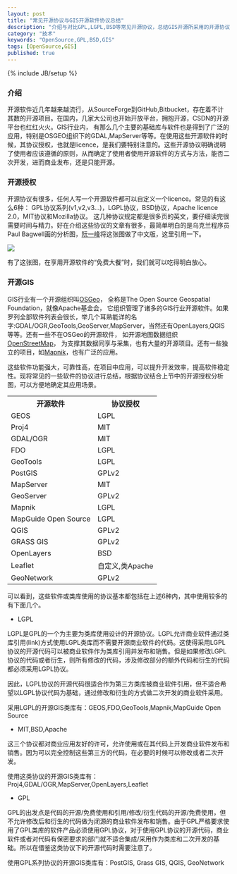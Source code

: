 ```yaml
---
layout: post
title: "常见开源协议与GIS开源软件协议总结"
description: "介绍与对比GPL,LGPL,BSD等常见开源协议，总结GIS开源所采用的开源协议"
category: "技术"
keywords: "OpenSource,GPL,BSD,GIS"
tags: [OpenSource,GIS]
published: true
---
```

{% include JB/setup %}

### 介绍

开源软件近几年越来越流行，从SourceForge到GitHub,Bitbucket，存在着不计其数的开源项目。在国内，几家大公司也开始开放平台，拥抱开源，CSDN的开源平台也红红火火。GIS行业内，
有那么几个主要的基础库与软件也是得到了广泛的应用，特别是OSGEO组织下的GDAL,MapServer等等。在使用这些开源软件的时候，其协议授权，也就是licence，是我们要特别注意的。这些开源协议明确说明了使用者应该遵循的原则，从而确定了使用者使用开源软件的方式与方法，能否二次开发，进而商业发布，还是只能开源。

### 开源授权

开源协议有很多，任何人写一个开源软件都可以自定义一个licence。常见的有这么6种：
GPL协议系列(v1,v2,v3...)，LGPL协议，BSD协议，Apache licence 2.0，MIT协议和Mozilla协议。
这几种协议规定都是很多页的英文，要仔细读完很需要时间与精力。好在介绍这些协议的文章有很多，最简单明白的是乌克兰程序员Paul Bagwell画的分析图，[阮一峰](http://www.ruanyifeng.com/)将这张图做了中文版，这里引用一下。

<img src="{{ BASE_PATH }}/assets/images/licence-different.png">

有了这张图，在享用开源软件的“免费大餐”时，我们就可以吃得明白放心。

### 开源GIS

GIS行业有一个开源组织叫[OSGeo](http://www.osgeo.org/home)，
全称是The Open Source Geospatial Foundation，就像Apache基金会，
它组织管理了诸多的GIS行业开源软件。如果罗列全部软件列表会很长，举几个耳熟能详的名字:GDAL/OGR,GeoTools,GeoServer,MapServer，当然还有OpenLayers,QGIS等等。还有一些不在OSGeo的开源软件，
如开源地图数据组织[OpenStreetMap](http://www.openstreetmap.org/)，
为支撑其数据同享与采集，也有大量的开源项目。还有一些独立的项目，如[Mapnik](http://mapnik.org/)，也有广泛的应用。

这些软件功能强大，可靠性高，在项目中应用，可以提升开发效率，提高软件稳定性。现将常见的一些软件的协议进行总结，根据协议结合上节中的开源授权分析图，可以方便地确定其应用场景。

<table class="gridtable">
<tr>
    <th>开源软件</th><th>协议授权</th>
</tr>
<tr>
    <td>GEOS</td><td>LGPL</td>
</tr>
<tr>
    <td>Proj4</td><td>MIT</td>
</tr>
<tr>
    <td>GDAL/OGR</td><td>MIT</td>
</tr>
<tr>
    <td>FDO</td><td>LGPL</td>
</tr>
<tr>
    <td>GeoTools</td><td>LGPL</td>
</tr>
<tr>
    <td>PostGIS</td><td>GPLv2</td>
</tr>
<tr>
    <td>MapServer</td><td>MIT</td>
</tr>
<tr>
    <td>GeoServer</td><td>GPLv2</td>
</tr>
<tr>
    <td>Mapnik</td><td>LGPL</td>
</tr>
<tr>
    <td>MapGuide Open Source</td><td>LGPL</td>
</tr>
<tr>
    <td>QGIS</td><td>GPLv2</td>
</tr>
<tr>
    <td>GRASS GIS</td><td>GPLv2</td>
</tr>
<tr>
    <td>OpenLayers</td><td>BSD</td>
</tr>
<tr>
    <td>Leaflet</td><td>自定义,类Apache</td>
</tr>
<tr>
    <td>GeoNetwork</td><td>GPLv2</td>
</tr>
</table>

可以看到，这些软件或类库使用的协议基本都包括在上述6种内，其中使用较多的有下面几个。

* LGPL

LGPL是GPL的一个为主要为类库使用设计的开源协议。LGPL允许商业软件通过类库引用(link)方式使用LGPL类库而不需要开源商业软件的代码。这使得采用LGPL协议的开源代码可以被商业软件作为类库引用并发布和销售。但是如果修改LGPL协议的代码或者衍生，则所有修改的代码，涉及修改部分的额外代码和衍生的代码都必须采用LGPL协议。

因此，LGPL协议的开源代码很适合作为第三方类库被商业软件引用，但不适合希望以LGPL协议代码为基础，通过修改和衍生的方式做二次开发的商业软件采用。

采用LGPL的开源GIS类库有：GEOS,FDO,GeoTools,Mapnik,MapGuide Open Source

* MIT,BSD,Apache

这三个协议都对商业应用友好的许可，允许使用或在其代码上开发商业软件发布和销售。因为可以完全控制这些第三方的代码，在必要的时候可以修改或者二次开发。

使用这类协议的开源GIS类库有：Proj4,GDAL/OGR,MapServer,OpenLayers,Leaflet

* GPL

GPL的出发点是代码的开源/免费使用和引用/修改/衍生代码的开源/免费使用，但不允许修改后和衍生的代码做为闭源的商业软件发布和销售。由于GPL严格要求使用了GPL类库的软件产品必须使用GPL协议，对于使用GPL协议的开源代码，商业软件或者对代码有保密要求的部门就不适合集成/采用作为类库和二次开发的基础。所以在借鉴这类协议下的开源代码时需要注意了。

使用GPL系列协议的开源GIS类库有：PostGIS, Grass GIS, QGIS, GeoNetwork









